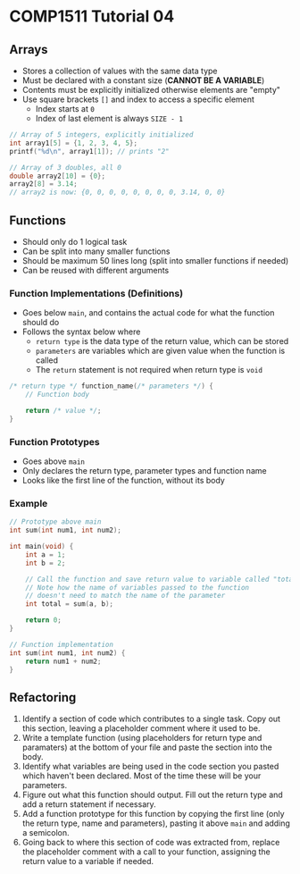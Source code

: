 # COMP1511 Tutorial 04

## Arrays

- Stores a collection of values with the same data type
- Must be declared with a constant size (**CANNOT BE A VARIABLE**)
- Contents must be explicitly initialized otherwise elements are "empty"
- Use square brackets `[]` and index to access a specific element
  - Index starts at `0`
  - Index of last element is always `SIZE - 1`

```c
// Array of 5 integers, explicitly initialized
int array1[5] = {1, 2, 3, 4, 5};
printf("%d\n", array1[1]); // prints "2"

// Array of 3 doubles, all 0
double array2[10] = {0};
array2[8] = 3.14;
// array2 is now: {0, 0, 0, 0, 0, 0, 0, 0, 3.14, 0, 0}
```

## Functions

- Should only do 1 logical task
- Can be split into many smaller functions
- Should be maximum 50 lines long (split into smaller functions if needed)
- Can be reused with different arguments

### Function Implementations (Definitions)

- Goes below `main`, and contains the actual code for what the function should do
- Follows the syntax below where
  - `return type` is the data type of the return value, which can be stored
  - `parameters` are variables which are given value when the function is called
  - The `return` statement is not required when return type is `void`

```c
/* return type */ function_name(/* parameters */) {
    // Function body

    return /* value */;
}
```

### Function Prototypes

- Goes above `main`
- Only declares the return type, parameter types and function name
- Looks like the first line of the function, without its body

### Example

```c
// Prototype above main
int sum(int num1, int num2);

int main(void) {
    int a = 1;
    int b = 2;

    // Call the function and save return value to variable called "total"
    // Note how the name of variables passed to the function
    // doesn't need to match the name of the parameter
    int total = sum(a, b);

    return 0;
}

// Function implementation
int sum(int num1, int num2) {
    return num1 + num2;
}
```

## Refactoring

1. Identify a section of code which contributes to a single task. Copy
out this section, leaving a placeholder comment where it used to be.
2. Write a template function (using placeholders for return type and
paramaters) at the bottom of your file and paste the section into the
body.
3. Identify what variables are being used in the code section you pasted
which haven't been declared. Most of the time these will be your parameters.
4. Figure out what this function should output. Fill out the return type
and add a return statement if necessary.
5. Add a function prototype for this function by copying the first line
(only the return type, name and parameters), pasting it above `main` and
adding a semicolon.
6. Going back to where this section of code was extracted from, replace
the placeholder comment with a call to your function, assigning the
return value to a variable if needed.

